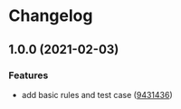 # Changelog

## 1.0.0 (2021-02-03)


### Features

* add basic rules and test case ([9431436](https://www.github.com/zakodium/eslint-config-graphql/commit/94314365a1a37eadeb6b4cefea4d5b90a345210e))
